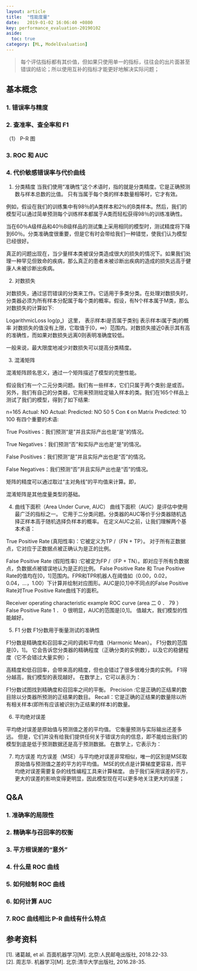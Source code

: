 ```yaml
---
layout: article
title:  "性能度量"
date:   2019-01-02 16:06:40 +0800
key: performance_evaluation-20190102
aside:
  toc: true
category: [ML, ModelEvaluation]
---
```


> 每个评估指标都有其价值，但如果只使用单一的指标，往往会的出片面甚至错误的结论；所以使用互补的指标才能更好地解决实际问题；  

## 基本概念
### 1. 错误率与精度

### 2. 查准率、查全率和 F1
（1） P-R 图

### 3. ROC 和 AUC

### 4. 代价敏感错误率与代价曲线

1. 分类精度
当我们使用“准确性”这个术语时，指的就是分类精度。它是正确预测数与样本总数的比值。
只有当属于每个类的样本数量相等时，它才有效。

例如，假设在我们的训练集中有98％的A类样本和2％的B类样本。然后，我们的模型可以通过简单预测每个训练样本都属于A类而轻松获得98％的训练准确性。

当在60％A级样品和40％B级样品的测试集上采用相同的模型时，测试精度将下降到60％。分类准确度很重要，但是它有时会带给我们一种错觉，使我们认为模型已经很好。

真正的问题出现在，当少量样本类被误分类造成很大的损失的情况下。如果我们处理一种罕见但致命的疾病，那么真正的患者未被诊断出疾病的造成的损失远高于健康人未被诊断出疾病。

2. 对数损失

对数损失，通过惩罚错误的分类来工作。它适用于多类分类。在处理对数损失时，分类器必须为所有样本分配属于每个类的概率。假设，有N个样本属于M类，那么对数损失的计算如下:

LogarithmicLoss
log(p„)
 
这里，
表示样本i是否属于类别j
表示样本i属于类j的概率
对数损失的值没有上限，它取值于[0，∞）范围内。对数损失接近0表示其有高的准确性，而如果对数损失远离0则表明准确度较低。


一般来说，最大限度地减少对数损失可以提高分类精度。

 
3. 混淆矩阵

混淆矩阵顾名思义，通过一个矩阵描述了模型的完整性能。

假设我们有一个二元分类问题。我们有一些样本，它们只属于两个类别:是或否。另外，我们有自己的分类器，它用来预测给定输入样本的类。我们在165个样品上测试了我们的模型，得到了如下结果:

n=165
Actual:
NO
Actual:
Predicted:
NO
50
5
Con 《 on Matrix
Predicted:
10
100
有四个重要的术语:

True Positives：我们预测“是”并且实际产出也是“是”的情况。

True Negatives：我们预测“否”和实际产出也是“是”的情况。

False Positives：我们预测“是”并且实际产出也是“否”的情况。

False Negatives：我们预测“否”并且实际产出也是“否”的情况。


矩阵的精度可以通过取过“主对角线”的平均值来计算。即，

混淆矩阵是其他度量类型的基础。

4. 曲线下面积（Area Under Curve, AUC）
曲线下面积（AUC）是评估中使用最广泛的指标之一。 它用于二分类问题。分类器的AUC等价于分类器随机选择正样本高于随机选择负样本的概率。 在定义AUC之前，让我们理解两个基本术语：

True Positive Rate (真阳性率)：它被定义为TP /（FN + TP）。 对于所有正数据点，它对应于正数据点被正确认为是正的比例。

False Positive Rate (假阳性率) :它被定为FP /（FP + TN）。即对应于所有负数据点，负数据点被错误地认为是正的比例。
False Positive Rate 和 True Positive Rate的值均在[0，1]范围内。FPR和TPR机器人在阈值如（0.00，0.02，0.04，...，1.00）下计算并绘制对应图形。AUC是[0,1]中不同点的False Positive Rate对True Positive Rate曲线下的面积。

Receiver operating characteristic example
ROC curve (area 二 0 ． 79 ）
False Positive Rate
1 ． 0
很明显，AUC的范围是[0,1]。 值越大，我们模型的性能越好。

5. F1 分数
F1分数用于衡量测试的准确性

F1分数是精确度和召回率之间的调和平均值（Harmonic Mean）。 F1分数的范围是[0，1]。 它会告诉您分类器的精确程度（正确分类的实例数），以及它的稳健程度（它不会错过大量实例）；

高精度和低召回率，会带来高的精度，但也会错过了很多很难分类的实例。 F1得分越高，我们模型的表现越好。 在数学上，它可以表示为：

F1分数试图找到精确度和召回率之间的平衡。
Precision :它是正确的正结果的数目除以分类器所预测的正结果的数目。
Recall：它是正确的正结果的数量除以所有相关样本(即所有应该被识别为正结果的样本)的数量。

6. 平均绝对误差

平均绝对误差是原始值与预测值之差的平均值。 它衡量预测与实际输出还差多远。 但是，它们并没有给我们提供任何关于错误方向的信息，即不能给出我们的模型到底是低于预测数据还是高于预测数据。 在数学上，它表示为：

7. 均方误差
均方误差（MSE）与平均绝对误差非常相似，唯一的区别是MSE取原始值与预测值之差的平方的平均值。 MSE的优点是计算梯度更容易，而平均绝对误差需要复杂的线性编程工具来计算梯度。 由于我们采用误差的平方，更大的误差的影响变得更明显，因此模型现在可以更多地关注更大的误差；


## Q&A
### 1. 准确率的局限性

### 2. 精确率与召回率的权衡

### 3. 平方根误差的“意外”

### 4. 什么是 ROC 曲线

### 5. 如何绘制 ROC 曲线

### 6. 如何计算 AUC

### 7. ROC 曲线相比 P-R 曲线有什么特点

##  参考资料
[1]. 诸葛越, et al. 百面机器学习[M]. 北京:人民邮电出版社, 2018.22-33.  
[2]. 周志华. 机器学习[M]. 北京:清华大学出版社, 2016.28-35.  
